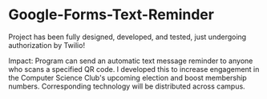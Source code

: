 # Google-Forms-Text-Reminder


Project has been fully designed, developed, and tested, just undergoing authorization by Twilio!

Impact: Program can send an automatic text message reminder to anyone who scans a specified QR code. I developed this to increase engagement in the Computer Science Club's upcoming election and boost membership numbers. Corresponding technology will be distributed across campus.
